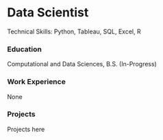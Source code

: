 # Data Scientist
Technical Skills: Python, Tableau, SQL, Excel, R

### Education
Computational and Data Sciences, B.S. (In-Progress)

### Work Experience
None

### Projects
Projects here
